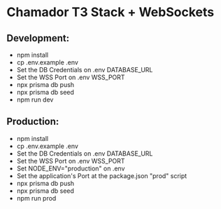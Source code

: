 # Chamador T3 Stack + WebSockets

## Development:
- npm install
- cp .env.example .env
- Set the DB Credentials on .env DATABASE_URL
- Set the WSS Port on .env WSS_PORT
- npx prisma db push
- npx prisma db seed
- npm run dev

## Production:
- npm install
- cp .env.example .env
- Set the DB Credentials on .env DATABASE_URL
- Set the WSS Port on .env WSS_PORT
- Set NODE_ENV="production" on .env
- Set the application's Port at the package.json "prod" script
- npx prisma db push
- npx prisma db seed
- npm run prod
